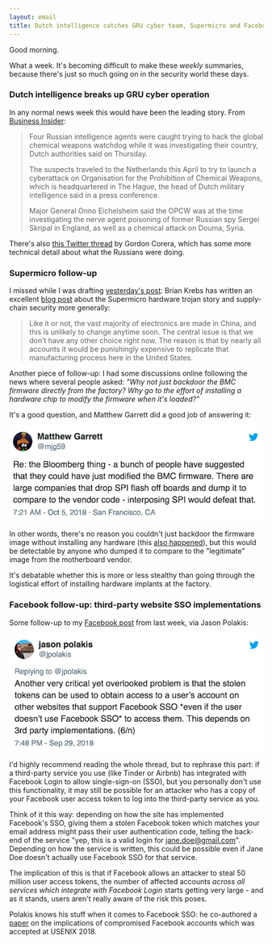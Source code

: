 ```yaml
---
layout: email
title: Dutch intelligence catches GRU cyber team, Supermicro and Facebook follow-up
---
```


Good morning.

What a week. It's becoming difficult to make these _weekly_ summaries, because there's just so much going on in the security world these days.

### Dutch intelligence breaks up GRU cyber operation

In any normal news week this would have been the leading story. From [Business Insider](https://www.businessinsider.com/russia-gru-caught-hacking-into-opcw-via-wifi-dutch-intelligence-says-2018-10):

>Four Russian intelligence agents were caught trying to hack the global chemical weapons watchdog while it was investigating their country, Dutch authorities said on Thursday.
>
>The suspects traveled to the Netherlands this April to try to launch a cyberattack on Organisation for the Prohibition of Chemical Weapons, which is headquartered in The Hague, the head of Dutch military intelligence said in a press conference.
>
>Major General Onno Eichelsheim said the OPCW was at the time investigating the nerve agent poisoning of former Russian spy Sergei Skripal in England, as well as a chemical attack on Douma, Syria.

There's also [this Twitter thread](https://twitter.com/gordoncorera/status/1047788913690140673) by Gordon Corera, which has some more technical detail about what the Russians were doing.

### Supermicro follow-up

I missed while I was drafting [yesterday's post](https://markeldo.com/Supermicro-hardware-trojans-and-BMC-security/): Brian Krebs has written an excellent [blog post](https://krebsonsecurity.com/2018/10/supply-chain-security-is-the-whole-enchilada-but-whos-willing-to-pay-for-it/) about the Supermicro hardware trojan story and supply-chain security more generally:

>Like it or not, the vast majority of electronics are made in China, and this is unlikely to change anytime soon. The central issue is that we don’t have any other choice right now. The reason is that by nearly all accounts it would be punishingly expensive to replicate that manufacturing process here in the United States.

Another piece of follow-up: I had some discussions online following the news where several people asked: *"Why not just backdoor the BMC firmware directly from the factory? Why go to the effort of installing a hardware chip to modify the firmware when it's loaded?"*

It's a good question, and Matthew Garrett did a good job of answering it:

<a href="https://twitter.com/mjg59/status/1048080735003787264"><img src="/images/supermicro-garrett.png" alt="Tweet by Matthew Garrett" class="tweet"/></a>

In other words, there's no reason you couldn't just backdoor the firmware image without installing any hardware (this [also happened](https://www.bloomberg.com/news/articles/2018-10-04/the-big-hack-the-software-side-of-china-s-supply-chain-attack)), but this would be detectable by anyone who dumped it to compare to the "legitimate" image from the motherboard vendor. 

It's debatable whether this is more or less stealthy than going through the logistical effort of installing hardware implants at the factory.

### Facebook follow-up: third-party website SSO implementations

Some follow-up to my [Facebook post](https://markeldo.com/Facebook-and-the-trade-off-of-centralised-authentication/) from last week, via Jason Polakis:

<a href="https://twitter.com/jpolakis/status/1046094369831485440"><img src="/images/facebook-sso-polakis.png" alt="Tweet by Jason Polakis" class="tweet"/></a>

I'd highly recommend reading the whole thread, but to rephrase this part: if a third-party service you use (like Tinder or Airbnb) has integrated with Facebook Login to allow single-sign-on (SSO), but you personally don't use this functionality, it may still be possible for an attacker who has a copy of your Facebook user access token to log into the third-party service as you.

Think of it this way: depending on how the site has implemented Facebook's SSO, giving them a stolen Facebook token which matches your email address might pass their user authentication code, telling the back-end of the service "yep, this is a valid login for jane.doe@gmail.com". Depending on how the service is written, this could be possible even if Jane Doe doesn't actually use Facebook SSO for that service.

The implication of this is that if Facebook allows an attacker to steal 50 million user access tokens, the number of affected accounts *across all services which integrate with Facebook Login* starts getting very large - and as it stands, users aren't really aware of the risk this poses.

Polakis knows his stuff when it comes to Facebook SSO: he co-authored a [paper](https://www.cs.uic.edu/~polakis/papers/sso-usenix18.pdf) on the implications of compromised Facebook accounts which was accepted at USENIX 2018.